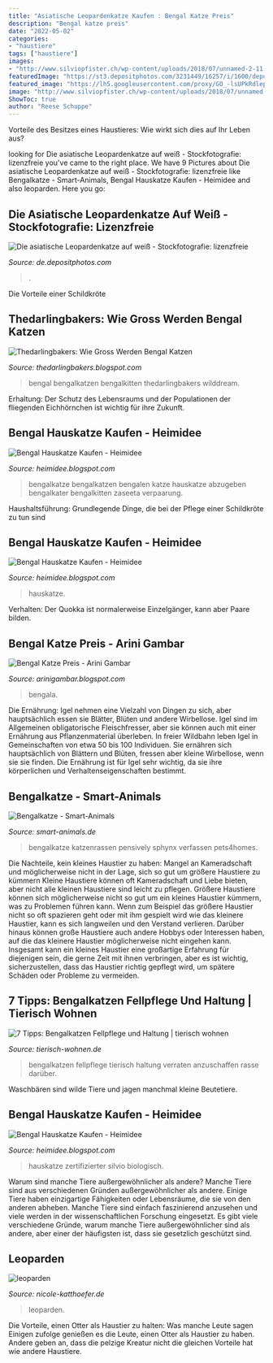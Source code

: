 ```yaml
---
title: "Asiatische Leopardenkatze Kaufen : Bengal Katze Preis"
description: "Bengal katze preis"
date: "2022-05-02"
categories:
- "haustiere"
tags: ["haustiere"]
images:
- "http://www.silviopfister.ch/wp-content/uploads/2018/07/unnamed-2-11.40.06.jpg"
featuredImage: "https://st3.depositphotos.com/3231449/16257/i/1600/depositphotos_162574334-stock-photo-the-asian-leopard-cat-on.jpg"
featured_image: "https://lh5.googleusercontent.com/proxy/GO_-lsUPkRdlepplRdQYARZCmwWdc8h1pycR6k7UzV7tM4v8tphXXlY8xyzRnXDtSUozqDXYdG9VkKybI5aML2nm33Vtr1j4Jp13_H6EBhq8AJScyA=s0-d"
image: "http://www.silviopfister.ch/wp-content/uploads/2018/07/unnamed-2-11.40.06.jpg"
ShowToc: true
author: "Reese Schuppe"
---
```



Vorteile des Besitzes eines Haustieres: Wie wirkt sich dies auf Ihr Leben aus?

	

		
looking for Die asiatische Leopardenkatze auf weiß - Stockfotografie: lizenzfreie you've came to the right place. We have 9 Pictures about Die asiatische Leopardenkatze auf weiß - Stockfotografie: lizenzfreie like Bengalkatze - Smart-Animals, Bengal Hauskatze Kaufen - Heimidee and also leoparden. Here you go:
		
    
## Die Asiatische Leopardenkatze Auf Weiß - Stockfotografie: Lizenzfreie

<img loading=lazy src="https://st3.depositphotos.com/3231449/16257/i/1600/depositphotos_162574334-stock-photo-the-asian-leopard-cat-on.jpg" onerror="this.onerror=null;this.src='https://tse1.mm.bing.net/th?id=OIP.IQUp57AxV6FRyGLyLmBMmAHaFZ&amp;pid=15.1';" alt="Die asiatische Leopardenkatze auf weiß - Stockfotografie: lizenzfreie">

_Source: de.depositphotos.com_

>. 

	

Die Vorteile einer Schildkröte

    
## Thedarlingbakers: Wie Gross Werden Bengal Katzen

<img loading=lazy src="https://www.bengalkitten.de/files/bengalkitten.de/SeitenBilder/IMG_8071.1.jpg" onerror="this.onerror=null;this.src='https://tse1.mm.bing.net/th?id=OIP.Sv6xPS3xXnqe-YurFzxTDAHaCX&amp;pid=15.1';" alt="Thedarlingbakers: Wie Gross Werden Bengal Katzen">

_Source: thedarlingbakers.blogspot.com_

>bengal bengalkatzen bengalkitten thedarlingbakers wilddream. 

	

Erhaltung: Der Schutz des Lebensraums und der Populationen der fliegenden Eichhörnchen ist wichtig für ihre Zukunft.

    
## Bengal Hauskatze Kaufen - Heimidee

<img loading=lazy src="https://lh5.googleusercontent.com/proxy/GO_-lsUPkRdlepplRdQYARZCmwWdc8h1pycR6k7UzV7tM4v8tphXXlY8xyzRnXDtSUozqDXYdG9VkKybI5aML2nm33Vtr1j4Jp13_H6EBhq8AJScyA=s0-d" onerror="this.onerror=null;this.src='https://tse3.mm.bing.net/th?id=OIP.SWKp1bDafeCidzTGGzydoAHaE8&amp;pid=15.1';" alt="Bengal Hauskatze Kaufen - Heimidee">

_Source: heimidee.blogspot.com_

>bengalkatze bengalkatzen bengalen katze hauskatze abzugeben bengalkater bengalkitten zaseeta verpaarung. 

	

Haushaltsführung: Grundlegende Dinge, die bei der Pflege einer Schildkröte zu tun sind

    
## Bengal Hauskatze Kaufen - Heimidee

<img loading=lazy src="http://files.designer.hoststar.ch/hoststar14965/image/lara.jpg" onerror="this.onerror=null;this.src='https://tse2.mm.bing.net/th?id=OIP._szcHNP_R3MTOTriwgsyywHaIS&amp;pid=15.1';" alt="Bengal Hauskatze Kaufen - Heimidee">

_Source: heimidee.blogspot.com_

>hauskatze. 

	

Verhalten: Der Quokka ist normalerweise Einzelgänger, kann aber Paare bilden.

    
## Bengal Katze Preis - Arini Gambar

<img loading=lazy src="https://www.mascotarios.org/wp-content/uploads/2011/07/Bengala-2.jpg" onerror="this.onerror=null;this.src='https://tse3.mm.bing.net/th?id=OIP.HgAGKkEmQudRa6SNH4Z4xwHaGj&amp;pid=15.1';" alt="Bengal Katze Preis - Arini Gambar">

_Source: arinigambar.blogspot.com_

>bengala. 

	

Die Ernährung: Igel nehmen eine Vielzahl von Dingen zu sich, aber hauptsächlich essen sie Blätter, Blüten und andere Wirbellose.
Igel sind im Allgemeinen obligatorische Fleischfresser, aber sie können auch mit einer Ernährung aus Pflanzenmaterial überleben. In freier Wildbahn leben Igel in Gemeinschaften von etwa 50 bis 100 Individuen. Sie ernähren sich hauptsächlich von Blättern und Blüten, fressen aber kleine Wirbellose, wenn sie sie finden. Die Ernährung ist für Igel sehr wichtig, da sie ihre körperlichen und Verhaltenseigenschaften bestimmt.

    
## Bengalkatze - Smart-Animals

<img loading=lazy src="http://www.smart-animals.de/wp-content/uploads/2016/12/bengalkatze.jpg" onerror="this.onerror=null;this.src='https://tse1.mm.bing.net/th?id=OIP.1kOgPApl8VM5eWSuV5pozgHaFn&amp;pid=15.1';" alt="Bengalkatze - Smart-Animals">

_Source: smart-animals.de_

>bengalkatze katzenrassen pensively sphynx verfassen pets4homes. 

	

Die Nachteile, kein kleines Haustier zu haben: Mangel an Kameradschaft und möglicherweise nicht in der Lage, sich so gut um größere Haustiere zu kümmern
Kleine Haustiere können oft Kameradschaft und Liebe bieten, aber nicht alle kleinen Haustiere sind leicht zu pflegen. Größere Haustiere können sich möglicherweise nicht so gut um ein kleines Haustier kümmern, was zu Problemen führen kann. Wenn zum Beispiel das größere Haustier nicht so oft spazieren geht oder mit ihm gespielt wird wie das kleinere Haustier, kann es sich langweilen und den Verstand verlieren. Darüber hinaus können große Haustiere auch andere Hobbys oder Interessen haben, auf die das kleinere Haustier möglicherweise nicht eingehen kann. Insgesamt kann ein kleines Haustier eine großartige Erfahrung für diejenigen sein, die gerne Zeit mit ihnen verbringen, aber es ist wichtig, sicherzustellen, dass das Haustier richtig gepflegt wird, um spätere Schäden oder Probleme zu vermeiden.

    
## 7 Tipps: Bengalkatzen Fellpflege Und Haltung | Tierisch Wohnen

<img loading=lazy src="https://www.tierisch-wohnen.de/wp-content/uploads/2016/12/bengal-katze-fellpflege-784x340.jpg" onerror="this.onerror=null;this.src='https://tse4.mm.bing.net/th?id=OIP.xqp_ZSRknV25BvyP-RdfhgHaDN&amp;pid=15.1';" alt="7 Tipps: Bengalkatzen Fellpflege und Haltung | tierisch wohnen">

_Source: tierisch-wohnen.de_

>bengalkatzen fellpflege tierisch haltung verraten anzuschaffen rasse darüber. 

	

Waschbären sind wilde Tiere und jagen manchmal kleine Beutetiere.

    
## Bengal Hauskatze Kaufen - Heimidee

<img loading=lazy src="http://www.silviopfister.ch/wp-content/uploads/2018/07/unnamed-2-11.40.06.jpg" onerror="this.onerror=null;this.src='https://tse2.mm.bing.net/th?id=OIP.zXbTMwHEkqTiOz1bSeDm8wHaJ4&amp;pid=15.1';" alt="Bengal Hauskatze Kaufen - Heimidee">

_Source: heimidee.blogspot.com_

>hauskatze zertifizierter silvio biologisch. 

	

Warum sind manche Tiere außergewöhnlicher als andere?
Manche Tiere sind aus verschiedenen Gründen außergewöhnlicher als andere. Einige Tiere haben einzigartige Fähigkeiten oder Lebensräume, die sie von den anderen abheben. Manche Tiere sind einfach faszinierend anzusehen und viele werden in der wissenschaftlichen Forschung eingesetzt. Es gibt viele verschiedene Gründe, warum manche Tiere außergewöhnlicher sind als andere, aber einer der häufigsten ist, dass sie gesetzlich geschützt sind.

    
## Leoparden

<img loading=lazy src="https://www.nicole-katthoefer.de/files/p1300676.jpg" onerror="this.onerror=null;this.src='https://tse3.mm.bing.net/th?id=OIP.zorOSKOKJEGIhG3qSZFcRAHaFK&amp;pid=15.1';" alt="leoparden">

_Source: nicole-katthoefer.de_

>leoparden. 

	

Die Vorteile, einen Otter als Haustier zu halten: Was manche Leute sagen
Einigen zufolge genießen es die Leute, einen Otter als Haustier zu haben. Andere geben an, dass die pelzige Kreatur nicht die gleichen Vorteile hat wie andere Haustiere.

